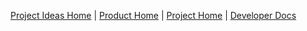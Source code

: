 <footer>
<div class="text-center">

[Project Ideas Home](./Home) | [Product Home](https://teammatesv4.appspot.com) | [Project Home](https://github.com/TEAMMATES/teammates) | [Developer Docs](https://github.com/TEAMMATES/teammates/blob/master/docs)
</div>
</footer>
